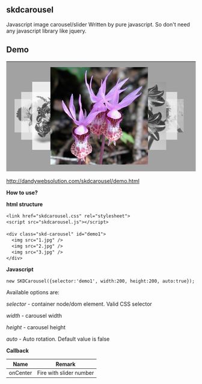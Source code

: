 skdcarousel
-----------
Javascript image carousel/slider
Written by pure javascript. So don't need any javascript library like jquery.

Demo
-----
<img src="demo.png" />

http://dandywebsolution.com/skdcarousel/demo.html

**How to use?**

**html structure**
    
    <link href="skdcarousel.css" rel="stylesheet">
    <script src="skdcarousel.js"></script>
    
    <div class="skd-carousel" id="demo1">
      <img src="1.jpg" />
      <img src="2.jpg" />
      <img src="3.jpg" />
    </div>

**Javascript**

    new SKDCarousel({selector:'demo1', width:200, height:200, auto:true});
    
Available options are:

*selector* - container node/dom element. Valid CSS selector

*width* - carousel width

*height* - carousel height

*auto* - Auto rotation. Default value is false



**Callback**

| Name                   | Remark  |
| ------------- |:-------------:|
| onCenter      |  Fire with slider number | 


